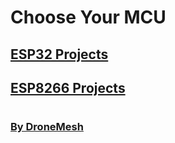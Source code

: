 # Choose Your MCU

## [ESP32 Projects](https://github.com/DroneMesh/IOTPUSH/tree/master/MicroPython_Projects/ESP32)
## [ESP8266 Projects](https://github.com/DroneMesh/IOTPUSH/tree/master/MicroPython_Projects/ESP8266)

#
### [By DroneMesh](http://youtube.com/dronemesh)